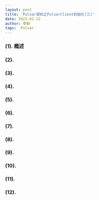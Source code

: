 ```yaml
---
layout: post
title: 'Pulsar源码之PulsarClient初始化(三)' 
date: 2023-01-22
author: 李新
tags:  Pulsar
---
```


### (1). 概述

### (2). 

### (3). 

### (4). 

### (5). 

### (6). 

### (7). 

### (8). 

### (9). 

### (10). 
 
### (11). 

### (12). 
